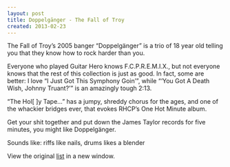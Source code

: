 ```yaml
---
layout: post
title: Doppelgänger - The Fall of Troy
created: 2013-02-23
---
```


The Fall of Troy’s 2005 banger “Doppelgänger” is a trio of 18 year old
telling you that they know how to rock harder than you.

Everyone who played Guitar Hero knows F.C.P.R.E.M.I.X., but not everyone
knows that the rest of this collection is just as good. In fact, some
are better: I love “I Just Got This Symphony Goin’”, while “‘You Got A
Death Wish, Johnny Truant?’” is an amazingly tough 2:13.

“The Hol[ ]y Tape…” has a jumpy, shreddy chorus for the ages, and one of
the whackier bridges ever, that evokes RHCP’s One Hot Minute album.

Get your shit together and put down the James Taylor records for five
minutes, you might like Doppelgänger.

Sounds like: riffs like nails, drums likes a blender

View the original
[list](https://docs.google.com/spreadsheet/pub?key=0ArDppihwaWa6dFdaeV9pOXNTeERqbWVFTFp5bWFuNmc&output=html) in a
new window.
